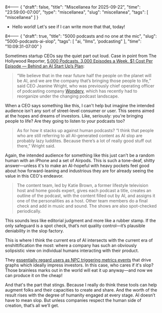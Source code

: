 8<--- { "draft": false, "title": "Miscellanea for 2025-09-22", "time": "23:59:00-07:00", "type": "miscellanea", "slug": "miscellanea", "tags": [ "miscellanea" ] }

- Hello world! Let's see if I can write more that that, today!

8<--- { "draft": true, "title": "5000 podcasts and no one at the mic", "slug": "5000-podcasts-ai-slop", "tags": [ "ai, "llms", 'podcasting" ], "time": "10:09:31-07:00" }

Sometimes startup CEOs say the quiet part out loud. Case in point from The Hollywood Reporter, [5,000 Podcasts. 3,000 Episodes a Week. $1 Cost Per Episode — Behind an AI Start Up’s Plan](https://www.hollywoodreporter.com/business/digital/ai-podcast-start-up-plan-shows-1236361367/):

> “We believe that in the near future half the people on the planet will be AI, and we are the company that’s bringing those people to life,” said CEO Jeanine Wright, who was previously chief operating officer of podcasting company [Wondery](https://www.hollywoodreporter.com/business/digital/amazon-wondery-podcast-studio-ceo-jen-sargent-1236336750/), which has recently had to reorganize under the changing podcast landscape.

When a CEO says something like this, I can't help but imagine the intended audience isn't any sort of street-level consumer or user. This seems aimed at the hopes and dreams of investors. Like, seriously: you're bringing people to life? Are they going to listen to your podcasts too?

>  As for how it stacks up against human podcasts? “I think that people who are still referring to all AI-generated content as AI slop are probably lazy luddites. Because there’s a lot of really good stuff out there,” Wright said. 

Again, the intended audience for something like this just can't be a random human with an iPhone and a set of Airpods. This is such a tone-deaf, shitty answer—unless it's to make an AI-hopeful with heavy pockets feel good about how forward-leaning and industrious they are for already seeing the value in this CEO's endeavor.

> The content team, led by Katie Brown, a former lifestyle television host and home goods expert, gives each podcast a title, creates an outline of the podcast, with the content filled out by AI, and assigns it one of the personalities as a host. Other team members do a final check and add in music and sound. The shows are also spot-checked periodically.

This sounds less like editorial judgment and more like a rubber stamp. If the only safeguard is a spot check, that’s not quality control—it’s plausible deniability in the slop factory.

This is where I think the current era of AI intersects with the current era of enshittification the most: where a company has such an obviously solipsistic view on individual humans interacting with their product.

They [essentially regard users as NPC triggering metrics events](https://blog.lmorchard.com/2025/05/27/only-metrics-care/index.html) that drive graphs which ideally impress investors. In this case, who cares if it's slop? Those brainless marks out in the world will eat it up anyway—and now we can produce it on the cheap!

And that's the part that stings. Because I really do think these tools can help augment folks and their capacities to create and share. And the worth of the result rises with the degree of humanity engaged at every stage. AI doesn’t have to mean slop. But unless companies respect the human side of creation, that’s all we’ll get.
